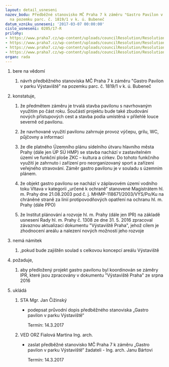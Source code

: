 ```yaml
---
layout: detail_usneseni
nazev_bodu: Předběžné stanovisko MČ Praha 7 k záměru "Gastro Pavilon v parku Výstaviště"
  na pozemku parc. č. 1819/1 v k. ú. Bubeneč
datum_vzniku_usneseni: '2017-03-07 00:00:00'
cislo_usneseni: 0205/17-R
prilohy:
- https://www.praha7.cz/wp-content/uploads/councilResolution/Resolutions/28577/export/Duvodovazprava~175161.docx
- https://www.praha7.cz/wp-content/uploads/councilResolution/Resolutions/28577/export/c2navrhpruvodnihodopisu_GASTROPAVILON~175160.doc
- https://www.praha7.cz/wp-content/uploads/councilResolution/Resolutions/28577/export/ZadostoposouzeniGASTROPAVILON~175159.pdf
- https://www.praha7.cz/wp-content/uploads/councilResolution/Resolutions/28577/export/export~296601.pdf
organ: rada
---
```

<ol id="urzList" class="urzList_view"><li class="urzClass1" id=""><span name="1">bere na vědomí</span><ol class="urzOlClass"><li class="urzClass2" id="" style="text-align: left;"><span><p>návrh předběžného stanoviska MČ Praha 7 k záměru "Gastro Pavilon v parku Výstaviště" na pozemku parc. č. 1819/1 v k. ú. Bubeneč</p></span></li></ol></li><li class="urzClass1" id=""><span name="50">konstatuje,</span><ol class="urzOlClass"><li class="urzClass2" id="" style="text-align: left;"><span><p>že předmětem záměru je trvalá stavba pavilonu s navrhovaným využitím po část roku. Součástí projektu bude také zbudování nových přístupových cest a stavba podia umístěná v přilehlé louce severně od pavilonu.</p></span></li><li class="urzClass2" id="" style="text-align: left;"><span><p>že navrhované využití pavilonu zahrnuje provoz výčepu, grilu, WC, půjčovny a informací</p></span></li><li class="urzClass2" id="" style="text-align: left;"><span><p>že dle platného Územního plánu sídelního útvaru hlavního města Prahy (dále jen ÚP SÚ HMP) se stavba nachází v zastavitelném území ve funkční ploše ZKC – kultura a církev. Do tohoto funkčního využití je zahrnuto i zařízení pro neorganizovaný sport a zařízení veřejného stravování. Záměr gastro pavilonu je v souladu s územním plánem.</p></span></li><li class="urzClass2" id="" style="text-align: left;"><span><p>že objekt gastro pavilonu&nbsp;se nachází v záplavovém území vodního toku Vltava v kategorii „určené k ochraně“ stanovené&nbsp;Magistrátem hl. m. Prahy dne 21.08.2003 pod č. j. MHMP-118671/2003/VYS/Po/Ku na chráněné straně za linií protipovodňových opatření na ochranu hl. m. Prahy (dále PPO)</p></span></li><li class="urzClass2" id="" style="text-align: left;"><span><p>že Institut plánování a rozvoje hl. m. Prahy (dále jen IPR) na základě usnesení Rady hl. m. Prahy č. 1308 ze dne 31. 5. 2016 zpracoval závaznou aktualizaci dokumentu "Výstaviště Praha", jehož cílem je zhodnocení areálu a nalezení nových možností jeho rozvoje</p></span></li></ol></li><li class="urzClass1" id=""><span name="52">nemá námitek</span><ol class="urzOlClass" id=""><li class="urzClass2" id="" style="text-align: left;"><span><p>,pokud bude zajištěn soulad s celkovou koncepcí areálu Výstaviště</p></span></li></ol></li><li class="urzClass1" id=""><span name="63">požaduje,</span><ol class="urzOlClass"><li class="urzClass2" id="" style="text-align: left;"><span><p>aby předložený projekt gastro pavilonu byl koordinován se záměry IPR, které jsou zpracovány v dokumentu "Výstaviště Praha" ze srpna 2016</p></span></li></ol></li><li class="urzClass1" id="urzUkoly"><span name="1">ukládá</span><ol class="urzOlClass"><li class="urzClass2"><span><p>STA Mgr. Jan Čižinský</p></span><ul class="urzUlClass"><li class="urzClass3"><span><p>podepsat průvodní dopis předběžného stanoviska „Gastro pavilon v parku Výstaviště“</p></span><span class="urzUkolTermin">  Termín:&nbsp;14.3.2017</span></li></ul></li><li class="urzClass2"><span><p>VED ORZ Fialová Martina Ing. arch.</p></span><ul class="urzUlClass"><li class="urzClass3"><span><p>zaslat předběžné stanovisko MČ Praha 7 k záměru „Gastro pavilon v parku Výstaviště“ žadateli - Ing. arch. Janu Bártovi</p></span><span class="urzUkolTermin">  Termín:&nbsp;14.3.2017</span></li></ul></li></ol></li></ol>